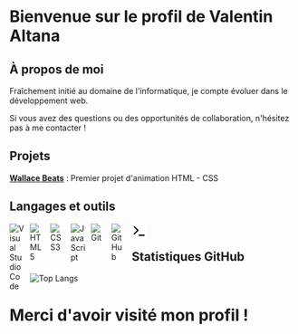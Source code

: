 # Bienvenue sur le profil de Valentin Altana

## À propos de moi

Fraîchement initié au domaine de l'informatique, je compte évoluer dans le développement web.

Si vous avez des questions ou des opportunités de collaboration, n'hésitez pas à me contacter !

## Projets

[**Wallace Beats**](https://github.com/valentin-altana/Wallace-Beats) : Premier projet d'animation HTML - CSS

## Langages et outils

<img align="left" alt="Visual Studio Code" width="26px" src="https://cdn.jsdelivr.net/gh/devicons/devicon/icons/vscode/vscode-original.svg" style="padding-right:10px;" />

<img align="left" alt="HTML5" width="26px" src="https://cdn.jsdelivr.net/gh/devicons/devicon/icons/html5/html5-original.svg" style="padding-right:10px;" />

<img align="left" alt="CSS3" width="26px" src="https://cdn.jsdelivr.net/gh/devicons/devicon/icons/css3/css3-original.svg" style="padding-right:10px;" />

<img align="left" alt="JavaScript" width="26px" src="https://cdn.jsdelivr.net/gh/devicons/devicon/icons/javascript/javascript-original.svg" style="padding-right:10px;" />

<img align="left" alt="Git" width="26px" src="https://cdn.jsdelivr.net/gh/devicons/devicon/icons/git/git-original.svg" style="padding-right:10px;" />

<img align="left" alt="GitHub" width="26px" src="https://user-images.githubusercontent.com/3369400/139448065-39a229ba-4b06-434b-bc67-616e2ed80c8f.png" style="padding-right:10px;" />

<img align="left" alt="Terminal" width="26px" src="https://raw.githubusercontent.com/codeSTACKr/codeSTACKr/master/img/terminal-light.svg" />

<br />

## Statistiques GitHub

![Top Langs](https://github-readme-stats.vercel.app/api/top-langs/?username=valentin-altana&layout=compact)

# Merci d'avoir visité mon profil !
